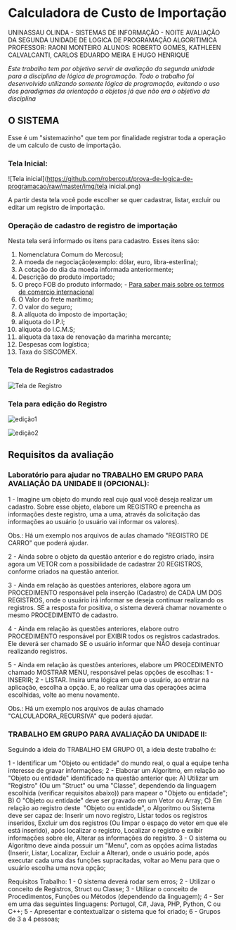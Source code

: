 # Calculadora de Custo de Importação

UNINASSAU OLINDA - SISTEMAS DE INFORMAÇÃO - NOITE
AVALIAÇÃO DA SEGUNDA UNIDADE DE LOGICA DE PROGRAMAÇÃO ALGORITIMICA
PROFESSOR: RAONI MONTEIRO
ALUNOS: ROBERTO GOMES, KATHLEEN CALVALCANTI, CARLOS EDUARDO MEIRA E HUGO HENRIQUE

*Este trabalho tem por objetivo servir de avaliação da segunda unidade para a disciplina de lógica de programação. Todo o trabalho foi desenvolvido utilizando somente lógica de programação, evitando o uso dos paradigmas da orientação a objetos já que não era o objetivo da disciplina*



## O SISTEMA

Esse é um "sistemazinho" que tem por finalidade registrar toda a operação de um calculo de custo de importação.



### Tela Inicial:

![Tela inicial](https://github.com/robercout/prova-de-logica-de-programacao/raw/master/img/tela inicial.png)

A partir desta tela você pode escolher se quer cadastrar, listar, excluir ou editar um registro de importação.



### Operação de cadastro de registro de importação

Nesta tela será informado os itens para cadastro. Esses itens são:

1. Nomenclatura Comum do Mercosul;
2. A moeda de negociação(exemplo: dólar, euro, libra-esterlina);
3. A cotação do dia da moeda informada anteriormente;
4. Descrição do produto importado;
5. O preço FOB do produto informado; - [Para saber mais sobre os termos de comercio internacional](https://www.fazcomex.com.br/blog/incoterms-2020-todos-termos/)
6. O Valor do frete marítimo;
7. O valor do seguro;
8. A alíquota do imposto de importação;
9. alíquota do I.P.I;
10. aliquota do I.C.M.S;
11. aliquota da taxa de renovação da marinha mercante;
12. Despesas com logística;
13. Taxa do SISCOMEX.



### Tela de Registros cadastrados

![Tela de Registro](https://github.com/robercout/prova-de-logica-de-programacao/raw/master/img/lista.png)



### Tela para edição do Registro

![edição1](https://github.com/robercout/prova-de-logica-de-programacao/raw/master/img/edicao1.png)



![edição2](https://github.com/robercout/prova-de-logica-de-programacao/raw/master/img/edicao2.png)

## Requisitos da avaliação

### Laboratório para ajudar no TRABALHO EM GRUPO PARA AVALIAÇÃO DA UNIDADE II (OPCIONAL):

1 - Imagine um objeto do mundo real cujo qual você deseja realizar um cadastro. Sobre esse objeto, elabore um REGISTRO e preencha as informações deste registro, uma a uma, através da solicitação das informações ao usuário (o usuário vai informar os valores).

Obs.: Há um exemplo nos arquivos de aulas chamado "REGISTRO DE CARRO" que poderá ajudar.

2 - Ainda sobre o objeto da questão anterior e do registro criado, insira agora um VETOR com a possibilidade de cadastrar 20 REGISTROS, conforme criados na questão anterior.

3 - Ainda em relação às questões anteriores, elabore agora um PROCEDIMENTO responsável pela inserção (Cadastro) de CADA UM DOS REGISTROS, onde o usuário irá informar se deseja continuar realizando os registros. SE a resposta for positiva, o sistema deverá chamar novamente o mesmo PROCEDIMENTO de cadastro.

4 - Ainda em relação às questões anteriores, elabore outro PROCEDIMENTO responsável por EXIBIR todos os registros cadastrados. Ele deverá ser chamado SE o usuário informar que NÃO deseja continuar realizando registros.

5 - Ainda em relação às questões anteriores, elabore um PROCEDIMENTO chamado MOSTRAR MENU, responsável pelas opções de escolhas: 1 - INSERIR; 2 - LISTAR. Insira uma lógica em que o usuário, ao entrar na aplicação, escolha a opção. E, ao realizar uma das operações acima escolhidas, volte ao menu novamente.

Obs.: Há um exemplo nos arquivos de aulas chamado "CALCULADORA_RECURSIVA" que poderá ajudar.

### TRABALHO EM GRUPO PARA AVALIAÇÃO DA UNIDADE II:

Seguindo a ideia do TRABALHO EM GRUPO 01, a ideia deste trabalho é:

1 - Identificar um "Objeto ou entidade" do mundo real, o qual a equipe tenha interesse de gravar informações;
2 - Elaborar um Algoritmo, em relação ao "Objeto ou entidade" identificado na questão anterior que:
A) Utilizar um "Registro" (Ou um "Struct" ou uma "Classe", dependendo da linguagem escolhida (verificar requisitos abaixo)) para mapear o "Objeto ou entidade";
B) O "Objeto ou entidade" deve ser gravado em um Vetor ou Array;
C) Em relação ao registro deste  "Objeto ou entidade", o Algoritmo ou Sistema deve ser capaz de: Inserir um novo registro, Listar todos os registros inseridos, Excluir um dos registros (Ou limpar o espaço do vetor em que ele está inserido), após localizar o registro, Localizar o registro e exibir informações sobre ele, Alterar as informações do registro.
3 - O sistema ou Algoritmo deve ainda possuir um "Menu", com as opções acima listadas (Inserir, Listar, Localizar, Excluir a Alterar), onde o usuário pode, após executar cada uma das funções supracitadas, voltar ao Menu para que o usuário escolha uma nova opção;

Requisitos Trabalho:
1 - O sistema deverá rodar sem erros;
2 - Utilizar o conceito de Registros, Struct ou Classe;
3 - Utilizar o conceito de Procedimentos, Funções ou Métodos (dependendo da linguagem);
4 - Ser em uma das seguintes linguagens: Portugol, C#, Java, PHP, Python, C ou C++;
5 - Apresentar e contextualizar o sistema que foi criado;
6 - Grupos de 3 a 4 pessoas;


